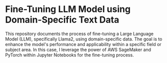 # Fine-Tuning LLM Model using Domain-Specific Text Data

This repository documents the process of fine-tuning a Large Language Model (LLM), specifically Llama2, using domain-specific data. The goal is to enhance the model's performance and applicability within a specific field or subject area. In this case, I leverage the power of AWS SageMaker and PyTorch within Jupyter Notebooks for the fine-tuning process.